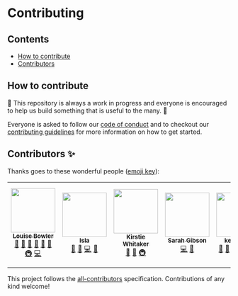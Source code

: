 # Contributing

## Contents

- [How to contribute](#how-to-contribute)
- [Contributors](#contributors)

## How to contribute

🚧 This repository is always a work in progress and everyone is encouraged to help us build something that is useful to the many. 🚧

Everyone is asked to follow our [code of conduct](https://github.com/alan-turing-institute/repro-catalogue/blob/master/CODE_OF_CONDUCT.md) and to checkout our [contributing guidelines](https://github.com/alan-turing-institute/repro-catalogue/blob/master/CONTRIBUTING.md) for more information on how to get started.

## Contributors ✨

Thanks goes to these wonderful people ([emoji key](https://allcontributors.org/docs/en/emoji-key)):

<!-- ALL-CONTRIBUTORS-LIST:START - Do not remove or modify this section -->
<!-- prettier-ignore-start -->
<!-- markdownlint-disable -->
<table>
  <tr>
    <td align="center"><a href="https://github.com/LouiseABowler"><img src="https://avatars1.githubusercontent.com/u/25640708?v=4" width="100px;" alt=""/><br /><sub><b>Louise Bowler</b></sub></a><br /><a href="https://github.com/alan-turing-institute/repro-catalogue/commits?author=LouiseABowler" title="Documentation">📖</a> <a href="#ideas-LouiseABowler" title="Ideas, Planning, & Feedback">🤔</a> <a href="https://github.com/alan-turing-institute/repro-catalogue/pulls?q=is%3Apr+reviewed-by%3ALouiseABowler" title="Reviewed Pull Requests">👀</a> <a href="#projectManagement-LouiseABowler" title="Project Management">📆</a> <a href="#design-LouiseABowler" title="Design">🎨</a> <a href="#maintenance-LouiseABowler" title="Maintenance">🚧</a> <a href="#infra-LouiseABowler" title="Infrastructure (Hosting, Build-Tools, etc)">🚇</a> <a href="https://github.com/alan-turing-institute/repro-catalogue/commits?author=LouiseABowler" title="Code">💻</a></td>
    <td align="center"><a href="http://isla.st"><img src="https://avatars2.githubusercontent.com/u/23707851?v=4" width="100px;" alt=""/><br /><sub><b>Isla</b></sub></a><br /><a href="#design-Islast" title="Design">🎨</a> <a href="#ideas-Islast" title="Ideas, Planning, & Feedback">🤔</a> <a href="https://github.com/alan-turing-institute/repro-catalogue/commits?author=Islast" title="Code">💻</a> <a href="https://github.com/alan-turing-institute/repro-catalogue/commits?author=Islast" title="Documentation">📖</a></td>
    <td align="center"><a href="https://whitakerlab.github.io"><img src="https://avatars1.githubusercontent.com/u/3626306?v=4" width="100px;" alt=""/><br /><sub><b>Kirstie Whitaker</b></sub></a><br /><a href="#design-KirstieJane" title="Design">🎨</a> <a href="#ideas-KirstieJane" title="Ideas, Planning, & Feedback">🤔</a> <a href="#infra-KirstieJane" title="Infrastructure (Hosting, Build-Tools, etc)">🚇</a></td>
    <td align="center"><a href="https://sgibson91.github.io/"><img src="https://avatars2.githubusercontent.com/u/44771837?v=4" width="100px;" alt=""/><br /><sub><b>Sarah Gibson</b></sub></a><br /><a href="https://github.com/alan-turing-institute/repro-catalogue/commits?author=sgibson91" title="Code">💻</a> <a href="https://github.com/alan-turing-institute/repro-catalogue/pulls?q=is%3Apr+reviewed-by%3Asgibson91" title="Reviewed Pull Requests">👀</a></td>
    <td align="center"><a href="https://github.com/kevinxufs"><img src="https://avatars2.githubusercontent.com/u/48526846?v=4" width="100px;" alt=""/><br /><sub><b>kevinxufs</b></sub></a><br /><a href="https://github.com/alan-turing-institute/repro-catalogue/pulls?q=is%3Apr+reviewed-by%3Akevinxufs" title="Reviewed Pull Requests">👀</a> <a href="#userTesting-kevinxufs" title="User Testing">📓</a> <a href="https://github.com/alan-turing-institute/repro-catalogue/commits?author=kevinxufs" title="Documentation">📖</a> <a href="https://github.com/alan-turing-institute/repro-catalogue/commits?author=kevinxufs" title="Code">💻</a> <a href="#design-kevinxufs" title="Design">🎨</a> <a href="#ideas-kevinxufs" title="Ideas, Planning, & Feedback">🤔</a></td>
    <td align="center"><a href="https://github.com/edaub"><img src="https://avatars0.githubusercontent.com/u/45598892?v=4" width="100px;" alt=""/><br /><sub><b>Eric Daub</b></sub></a><br /><a href="#design-edaub" title="Design">🎨</a> <a href="#ideas-edaub" title="Ideas, Planning, & Feedback">🤔</a> <a href="https://github.com/alan-turing-institute/repro-catalogue/commits?author=edaub" title="Code">💻</a> <a href="https://github.com/alan-turing-institute/repro-catalogue/commits?author=edaub" title="Documentation">📖</a> <a href="https://github.com/alan-turing-institute/repro-catalogue/pulls?q=is%3Apr+reviewed-by%3Aedaub" title="Reviewed Pull Requests">👀</a> <a href="#maintenance-edaub" title="Maintenance">🚧</a> <a href="#projectManagement-edaub" title="Project Management">📆</a></td>
    <td align="center"><a href="https://github.com/radka-j"><img src="https://avatars2.githubusercontent.com/u/29207091?v=4" width="100px;" alt=""/><br /><sub><b>Radka Jersakova</b></sub></a><br /><a href="#design-radka-j" title="Design">🎨</a> <a href="#ideas-radka-j" title="Ideas, Planning, & Feedback">🤔</a> <a href="https://github.com/alan-turing-institute/repro-catalogue/commits?author=radka-j" title="Code">💻</a> <a href="https://github.com/alan-turing-institute/repro-catalogue/pulls?q=is%3Apr+reviewed-by%3Aradka-j" title="Reviewed Pull Requests">👀</a> <a href="https://github.com/alan-turing-institute/repro-catalogue/commits?author=radka-j" title="Documentation">📖</a> <a href="#maintenance-radka-j" title="Maintenance">🚧</a> <a href="#projectManagement-radka-j" title="Project Management">📆</a> <a href="#infra-radka-j" title="Infrastructure (Hosting, Build-Tools, etc)">🚇</a></td>
  </tr>
</table>

<!-- markdownlint-enable -->
<!-- prettier-ignore-end -->
<!-- ALL-CONTRIBUTORS-LIST:END -->

This project follows the [all-contributors](https://github.com/all-contributors/all-contributors) specification. Contributions of any kind welcome!

